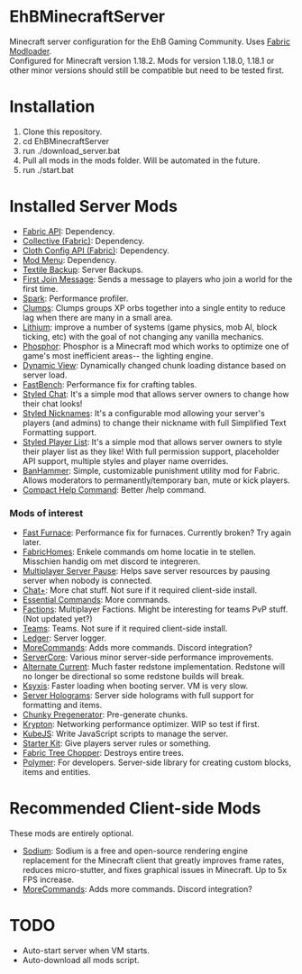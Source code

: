 # EhBMinecraftServer
Minecraft server configuration for the EhB Gaming Community. Uses [Fabric Modloader](https://fabricmc.net/).<br>
Configured for Minecraft version 1.18.2. Mods for version 1.18.0, 1.18.1 or other minor versions should still be compatible but need to be tested first.<br>

# Installation

1. Clone this repository.
2. cd EhBMinecraftServer
3. run ./download_server.bat
4. Pull all mods in the mods folder. Will be automated in the future.
5. run ./start.bat

# Installed Server Mods
- [Fabric API](https://www.curseforge.com/minecraft/mc-mods/fabric-api): Dependency.
- [Collective (Fabric)](https://www.curseforge.com/minecraft/mc-mods/collective-fabric): Dependency.
- [Cloth Config API (Fabric)](https://www.curseforge.com/minecraft/mc-mods/cloth-config): Dependency.
- [Mod Menu](https://www.curseforge.com/minecraft/mc-mods/modmenu/): Dependency.
- [Textile Backup](https://www.curseforge.com/minecraft/mc-mods/textile-backup): Server Backups.
- [First Join Message](https://www.curseforge.com/minecraft/mc-mods/first-join-message-fabric): Sends a message to players who join a world for the first time.
- [Spark](https://www.curseforge.com/minecraft/mc-mods/spark): Performance profiler.
- [Clumps](https://www.curseforge.com/minecraft/mc-mods/clumps): Clumps groups XP orbs together into a single entity to reduce lag when there are many in a small area.
- [Lithium](https://modrinth.com/mod/lithium): improve a number of systems (game physics, mob AI, block ticking, etc) with the goal of not changing any vanilla mechanics.
- [Phosphor](https://www.curseforge.com/minecraft/mc-mods/phosphor): Phosphor is a Minecraft mod which works to optimize one of game's most inefficient areas-- the lighting engine.
- [Dynamic View](https://www.curseforge.com/minecraft/mc-mods/dynamic-view): Dynamically changed chunk loading distance based on server load.
- [FastBench](https://www.curseforge.com/minecraft/mc-mods/fastbench-for-fabric): Performance fix for crafting tables.
- [Styled Chat](https://www.curseforge.com/minecraft/mc-mods/styled-chat): It's a simple mod that allows server owners to change how their chat looks!
- [Styled Nicknames](https://www.curseforge.com/minecraft/mc-mods/styled-nicknames): It's a configurable mod allowing your server's players (and admins) to change their nickname with full Simplified Text Formatting support.
- [Styled Player List](https://www.curseforge.com/minecraft/mc-mods/styled-player-list): It's a simple mod that allows server owners to style their player list as they like! With full permission support, placeholder API support, multiple styles and player name overrides.
- [BanHammer](https://www.curseforge.com/minecraft/mc-mods/patboxs-banhammer): Simple, customizable punishment utility mod for Fabric. Allows moderators to permanently/temporary ban, mute or kick players.
- [Compact Help Command](https://www.curseforge.com/minecraft/mc-mods/compact-help-command-fabric): Better /help command.

### Mods of interest
- [Fast Furnace](https://www.curseforge.com/minecraft/mc-mods/fast-furnace-for-fabric): Performance fix for furnaces. Currently broken? Try again later.
- [FabricHomes](https://www.curseforge.com/minecraft/mc-mods/fabrichomes): Enkele commands om home locatie in te stellen. Misschien handig om met discord te integreren.
- [Multiplayer Server Pause](https://www.curseforge.com/minecraft/mc-mods/multiplayer-server-pause-fabric): Helps save server resources by pausing server when nobody is connected.
- [Chat+](https://www.curseforge.com/minecraft/mc-mods/chat): More chat stuff. Not sure if it required client-side install.
- [Essential Commands](https://www.curseforge.com/minecraft/mc-mods/essential-commands): More commands.
- [Factions](https://www.curseforge.com/minecraft/mc-mods/factions-fabric): Multiplayer Factions. Might be interesting for teams PvP stuff. (Not updated yet?)
- [Teams](https://www.curseforge.com/minecraft/mc-mods/teams): Teams. Not sure if it required client-side install.
- [Ledger](https://www.curseforge.com/minecraft/mc-mods/ledger): Server logger.
- [MoreCommands](https://www.curseforge.com/minecraft/mc-mods/morecommands): Adds more commands. Discord integration?
- [ServerCore](https://www.curseforge.com/minecraft/mc-mods/servercore): Various minor server-side performance improvements.  
- [Alternate Current](https://www.curseforge.com/minecraft/mc-mods/alternate-current): Much faster redstone implementation. Redstone will no longer be directional so some redstone builds will break.
- [Ksyxis](https://www.curseforge.com/minecraft/mc-mods/ksyxis): Faster loading when booting server. VM is very slow.
- [Server Holograms](https://www.curseforge.com/minecraft/mc-mods/server-holograms): Server side holograms with full support for formatting and items.
- [Chunky Pregenerator](https://www.curseforge.com/minecraft/mc-mods/chunky-pregenerator): Pre-generate chunks.
- [Krypton](https://www.curseforge.com/minecraft/mc-mods/krypton): Networking performance optimizer. WIP so test if first.
- [KubeJS](https://www.curseforge.com/minecraft/mc-mods/kubejs-fabric): Write JavaScript scripts to manage the server.
- [Starter Kit](https://www.curseforge.com/minecraft/mc-mods/starter-kit-fabric): Give players server rules or something.
- [Fabric Tree Chopper](https://www.curseforge.com/minecraft/mc-mods/fabric-tree-chopper): Destroys entire trees.
- [Polymer](https://www.curseforge.com/minecraft/mc-mods/polymer): For developers. Server-side library for creating custom blocks, items and entities.

# Recommended Client-side Mods
These mods are entirely optional.
- [Sodium](https://modrinth.com/mod/sodium): Sodium is a free and open-source rendering engine replacement for the Minecraft client that greatly improves frame rates, reduces micro-stutter, and fixes graphical issues in Minecraft. Up to 5x FPS increase.
- [MoreCommands](https://www.curseforge.com/minecraft/mc-mods/morecommands): Adds more commands. Discord integration?

# TODO
- Auto-start server when VM starts.
- Auto-download all mods script. 
